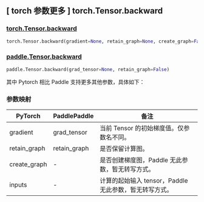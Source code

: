 ## [ torch 参数更多 ] torch.Tensor.backward

### [torch.Tensor.backward](https://pytorch.org/docs/stable/generated/torch.Tensor.backward.html#torch.Tensor.backward)

```python
torch.Tensor.backward(gradient=None, retain_graph=None, create_graph=False, inputs=None)
```

### [paddle.Tensor.backward](https://www.paddlepaddle.org.cn/documentation/docs/zh/develop/api/paddle/Tensor_cn.html#backward-grad-tensor-none-retain-graph-false)

```python
paddle.Tensor.backward(grad_tensor=None, retain_graph=False)
```

其中 Pytorch 相比 Paddle 支持更多其他参数，具体如下：

### 参数映射

| PyTorch       | PaddlePaddle | 备注                                                                                |
| ------------- | ------------ | ----------------------------------------------------------------------------------- |
| gradient | grad_tensor            | 当前 Tensor 的初始梯度值。仅参数名不同。    |
| retain_graph | retain_graph            | 是否保留计算图。    |
| create_graph | -            | 是否创建梯度图，Paddle 无此参数，暂无转写方式。    |
| inputs | -            | 计算的起始输入 tensor，Paddle 无此参数，暂无转写方式。     |
